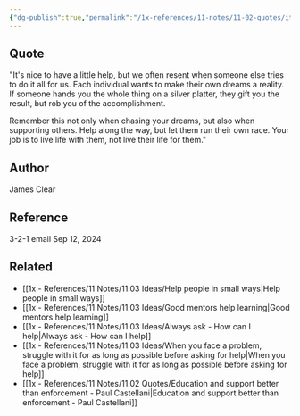```yaml
---
{"dg-publish":true,"permalink":"/1x-references/11-notes/11-02-quotes/it-s-nice-to-have-a-little-help-but-we-often-resent-when-someone-else-tries-to-do-it-all-for-us-help-along-the-way-but-let-them-run-their-own-race-james-clear/","title":"It's nice to have a little help, but we often resent when someone else tries to do it all for us. Help along the way, but let them run their own race - James Clear","created":"2024-09-12T09:15:17.950+03:00","updated":"2024-09-12T13:23:17.536+03:00"}
---
```



## Quote
"It's nice to have a little help, but we often resent when someone else tries to do it all for us. Each individual wants to make their own dreams a reality. If someone hands you the whole thing on a silver platter, they gift you the result, but rob you of the accomplishment.

Remember this not only when chasing your dreams, but also when supporting others. Help along the way, but let them run their own race. Your job is to live life with them, not live their life for them."

## Author
James Clear

## Reference
3-2-1 email Sep 12, 2024

## Related
- [[1x - References/11 Notes/11.03 Ideas/Help people in small ways\|Help people in small ways]]
- [[1x - References/11 Notes/11.03 Ideas/Good mentors help learning\|Good mentors help learning]]
- [[1x - References/11 Notes/11.03 Ideas/Always ask - How can I help\|Always ask - How can I help]]
- [[1x - References/11 Notes/11.03 Ideas/When you face a problem, struggle with it for as long as possible before asking for help\|When you face a problem, struggle with it for as long as possible before asking for help]]
- [[1x - References/11 Notes/11.02 Quotes/Education and support better than enforcement - Paul Castellani\|Education and support better than enforcement - Paul Castellani]]
